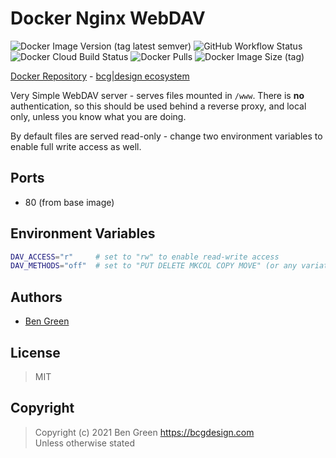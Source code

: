 # Docker Nginx WebDAV

![Docker Image Version (tag latest semver)](https://img.shields.io/docker/v/bcgdesign/nginx-webdav/latest) ![GitHub Workflow Status](https://img.shields.io/github/workflow/status/bencgreen/docker-nginx-webdav/build?label=github) ![Docker Cloud Build Status](https://img.shields.io/docker/cloud/build/bcgdesign/nginx-webdav?label=docker) ![Docker Pulls](https://img.shields.io/docker/pulls/bcgdesign/nginx-webdav?label=pulls) ![Docker Image Size (tag)](https://img.shields.io/docker/image-size/bcgdesign/nginx-webdav/latest?label=size)

[Docker Repository](https://hub.docker.com/r/bcgdesign/nginx-webdav) - [bcg|design ecosystem](https://github.com/bencgreen/docker)

Very Simple WebDAV server - serves files mounted in `/www`.  There is **no** authentication, so this should be used behind a reverse proxy, and local only, unless you know what you are doing.

By default files are served read-only - change two environment variables to enable full write access as well.

## Ports

* 80 (from base image)

## Environment Variables

```bash
DAV_ACCESS="r"     # set to "rw" to enable read-write access
DAV_METHODS="off"  # set to "PUT DELETE MKCOL COPY MOVE" (or any variation) to enable full write access
```

## Authors

* [Ben Green](https://github.com/bencgreen)

## License

> MIT

## Copyright

> Copyright (c) 2021 Ben Green <https://bcgdesign.com>  
> Unless otherwise stated
